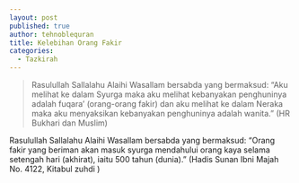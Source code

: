 ```yaml
---
layout: post
published: true
author: tehnoblequran
title: Kelebihan Orang Fakir
categories:
  - Tazkirah
---
```

> Rasulullah Sallalahu Alaihi Wasallam bersabda yang bermaksud: “Aku melihat ke dalam Syurga maka aku melihat kebanyakan penghuninya adalah fuqara’ (orang-orang fakir) dan aku melihat ke dalam Neraka maka aku menyaksikan kebanyakan penghuninya adalah wanita.” (HR Bukhari dan Muslim)


Rasulullah Sallalahu Alaihi Wasallam bersabda yang bermaksud: “Orang fakir yang beriman akan masuk syurga mendahului orang kaya selama setengah hari (akhirat), iaitu 500 tahun (dunia).” (Hadis Sunan Ibni Majah No. 4122, Kitabul zuhdi )
